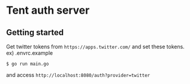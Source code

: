 # Tent auth server

## Getting started
Get twitter tokens from `https://apps.twitter.com/` and set these tokens.
ex) .envrc.example

```
$ go run main.go
```

and access `http://localhost:8080/auth?provider=twitter`
